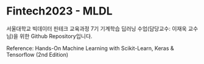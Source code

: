 # Fintech2023 - MLDL

서울대학교 빅데이터 핀테크 교육과정 7기 기계학습 딥러닝 수업(담당교수: 이재욱 교수님)을 위한 Github Repository입니다.

Reference: Hands-On Machine Learning with Scikit-Learn, Keras & Tensorflow (2nd Edition)
